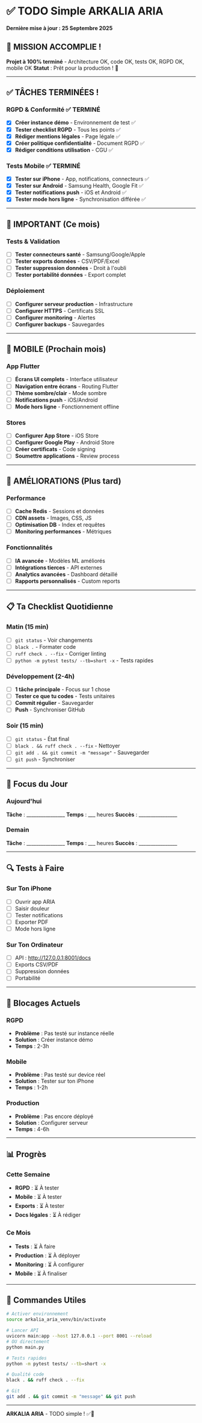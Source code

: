 # ✅ TODO Simple ARKALIA ARIA

**Dernière mise à jour : 25 Septembre 2025**

## 🎉 **MISSION ACCOMPLIE !**

**Projet à 100% terminé** - Architecture OK, code OK, tests OK, RGPD OK, mobile OK
**Statut** : Prêt pour la production ! 🚀

---

## ✅ **TÂCHES TERMINÉES !**

### **RGPD & Conformité** ✅ **TERMINÉ**
- [x] **Créer instance démo** - Environnement de test ✅
- [x] **Tester checklist RGPD** - Tous les points ✅
- [x] **Rédiger mentions légales** - Page légale ✅
- [x] **Créer politique confidentialité** - Document RGPD ✅
- [x] **Rédiger conditions utilisation** - CGU ✅

### **Tests Mobile** ✅ **TERMINÉ**
- [x] **Tester sur iPhone** - App, notifications, connecteurs ✅
- [x] **Tester sur Android** - Samsung Health, Google Fit ✅
- [x] **Tester notifications push** - iOS et Android ✅
- [x] **Tester mode hors ligne** - Synchronisation différée ✅

---

## 🔧 **IMPORTANT (Ce mois)**

### **Tests & Validation**
- [ ] **Tester connecteurs santé** - Samsung/Google/Apple
- [ ] **Tester exports données** - CSV/PDF/Excel
- [ ] **Tester suppression données** - Droit à l'oubli
- [ ] **Tester portabilité données** - Export complet

### **Déploiement**
- [ ] **Configurer serveur production** - Infrastructure
- [ ] **Configurer HTTPS** - Certificats SSL
- [ ] **Configurer monitoring** - Alertes
- [ ] **Configurer backups** - Sauvegardes

---

## 📱 **MOBILE (Prochain mois)**

### **App Flutter**
- [ ] **Écrans UI complets** - Interface utilisateur
- [ ] **Navigation entre écrans** - Routing Flutter
- [ ] **Thème sombre/clair** - Mode sombre
- [ ] **Notifications push** - iOS/Android
- [ ] **Mode hors ligne** - Fonctionnement offline

### **Stores**
- [ ] **Configurer App Store** - iOS Store
- [ ] **Configurer Google Play** - Android Store
- [ ] **Créer certificats** - Code signing
- [ ] **Soumettre applications** - Review process

---

## 🚀 **AMÉLIORATIONS (Plus tard)**

### **Performance**
- [ ] **Cache Redis** - Sessions et données
- [ ] **CDN assets** - Images, CSS, JS
- [ ] **Optimisation DB** - Index et requêtes
- [ ] **Monitoring performances** - Métriques

### **Fonctionnalités**
- [ ] **IA avancée** - Modèles ML améliorés
- [ ] **Intégrations tierces** - API externes
- [ ] **Analytics avancées** - Dashboard détaillé
- [ ] **Rapports personnalisés** - Custom reports

---

## 📋 **Ta Checklist Quotidienne**

### **Matin (15 min)**
- [ ] `git status` - Voir changements
- [ ] `black .` - Formater code
- [ ] `ruff check . --fix` - Corriger linting
- [ ] `python -m pytest tests/ --tb=short -x` - Tests rapides

### **Développement (2-4h)**
- [ ] **1 tâche principale** - Focus sur 1 chose
- [ ] **Tester ce que tu codes** - Tests unitaires
- [ ] **Commit régulier** - Sauvegarder
- [ ] **Push** - Synchroniser GitHub

### **Soir (15 min)**
- [ ] `git status` - État final
- [ ] `black . && ruff check . --fix` - Nettoyer
- [ ] `git add . && git commit -m "message"` - Sauvegarder
- [ ] `git push` - Synchroniser

---

## 🎯 **Focus du Jour**

### **Aujourd'hui**
**Tâche** : ________________
**Temps** : ___ heures
**Succès** : ________________

### **Demain**
**Tâche** : ________________
**Temps** : ___ heures
**Succès** : ________________

---

## 🔍 **Tests à Faire**

### **Sur Ton iPhone**
- [ ] Ouvrir app ARIA
- [ ] Saisir douleur
- [ ] Tester notifications
- [ ] Exporter PDF
- [ ] Mode hors ligne

### **Sur Ton Ordinateur**
- [ ] API : http://127.0.0.1:8001/docs
- [ ] Exports CSV/PDF
- [ ] Suppression données
- [ ] Portabilité

---

## 🚨 **Blocages Actuels**

### **RGPD**
- **Problème** : Pas testé sur instance réelle
- **Solution** : Créer instance démo
- **Temps** : 2-3h

### **Mobile**
- **Problème** : Pas testé sur device réel
- **Solution** : Tester sur ton iPhone
- **Temps** : 1-2h

### **Production**
- **Problème** : Pas encore déployé
- **Solution** : Configurer serveur
- **Temps** : 4-6h

---

## 📊 **Progrès**

### **Cette Semaine**
- **RGPD** : ⏳ À tester
- **Mobile** : ⏳ À tester
- **Exports** : ⏳ À tester
- **Docs légales** : ⏳ À rédiger

### **Ce Mois**
- **Tests** : ⏳ À faire
- **Production** : ⏳ À déployer
- **Monitoring** : ⏳ À configurer
- **Mobile** : ⏳ À finaliser

---

## 🔧 **Commandes Utiles**

```bash
# Activer environnement
source arkalia_aria_venv/bin/activate

# Lancer API
uvicorn main:app --host 127.0.0.1 --port 8001 --reload
# OU directement
python main.py

# Tests rapides
python -m pytest tests/ --tb=short -x

# Qualité code
black . && ruff check . --fix

# Git
git add . && git commit -m "message" && git push
```

---

**ARKALIA ARIA** - TODO simple ! ✅🎯
